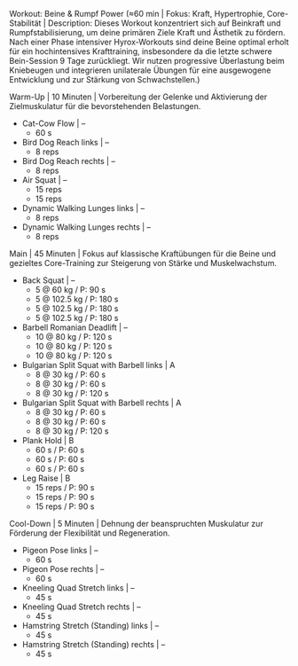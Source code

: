 Workout: Beine & Rumpf Power (≈60 min | Fokus: Kraft, Hypertrophie, Core-Stabilität | Description: Dieses Workout konzentriert sich auf Beinkraft und Rumpfstabilisierung, um deine primären Ziele Kraft und Ästhetik zu fördern. Nach einer Phase intensiver Hyrox-Workouts sind deine Beine optimal erholt für ein hochintensives Krafttraining, insbesondere da die letzte schwere Bein-Session 9 Tage zurückliegt. Wir nutzen progressive Überlastung beim Kniebeugen und integrieren unilaterale Übungen für eine ausgewogene Entwicklung und zur Stärkung von Schwachstellen.)

Warm-Up | 10 Minuten | Vorbereitung der Gelenke und Aktivierung der Zielmuskulatur für die bevorstehenden Belastungen.
- Cat-Cow Flow | –
    - 60 s
- Bird Dog Reach links | –
    - 8 reps
- Bird Dog Reach rechts | –
    - 8 reps
- Air Squat | –
    - 15 reps
    - 15 reps
- Dynamic Walking Lunges links | –
    - 8 reps
- Dynamic Walking Lunges rechts | –
    - 8 reps

Main | 45 Minuten | Fokus auf klassische Kraftübungen für die Beine und gezieltes Core-Training zur Steigerung von Stärke und Muskelwachstum.
- Back Squat | –
    - 5 @ 60 kg / P: 90 s
    - 5 @ 102.5 kg / P: 180 s
    - 5 @ 102.5 kg / P: 180 s
    - 5 @ 102.5 kg / P: 180 s
- Barbell Romanian Deadlift | –
    - 10 @ 80 kg / P: 120 s
    - 10 @ 80 kg / P: 120 s
    - 10 @ 80 kg / P: 120 s
- Bulgarian Split Squat with Barbell links | A
    - 8 @ 30 kg / P: 60 s
    - 8 @ 30 kg / P: 60 s
    - 8 @ 30 kg / P: 120 s
- Bulgarian Split Squat with Barbell rechts | A
    - 8 @ 30 kg / P: 60 s
    - 8 @ 30 kg / P: 60 s
    - 8 @ 30 kg / P: 120 s
- Plank Hold | B
    - 60 s / P: 60 s
    - 60 s / P: 60 s
    - 60 s / P: 60 s
- Leg Raise | B
    - 15 reps / P: 90 s
    - 15 reps / P: 90 s
    - 15 reps / P: 90 s

Cool-Down | 5 Minuten | Dehnung der beanspruchten Muskulatur zur Förderung der Flexibilität und Regeneration.
- Pigeon Pose links | –
    - 60 s
- Pigeon Pose rechts | –
    - 60 s
- Kneeling Quad Stretch links | –
    - 45 s
- Kneeling Quad Stretch rechts | –
    - 45 s
- Hamstring Stretch (Standing) links | –
    - 45 s
- Hamstring Stretch (Standing) rechts | –
    - 45 s